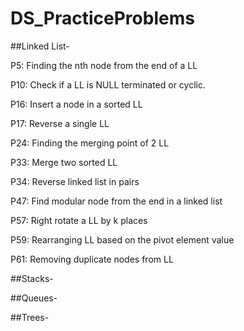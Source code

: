 # DS_PracticeProblems

##Linked List-

P5: Finding the nth node from the end of a LL

P10: Check if a LL is NULL terminated or cyclic.

P16: Insert a node in a sorted LL

P17: Reverse a single LL

P24: Finding the merging point of 2 LL	

P33: Merge two sorted LL

P34: Reverse linked list in pairs

P47: Find modular node from the end in a linked list

P57: Right rotate a LL by k places

P59: Rearranging LL based on the pivot element value

P61: Removing duplicate nodes from LL

##Stacks-

##Queues-

##Trees-
